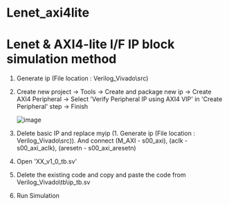 # Lenet_axi4lite
# Lenet & AXI4-lite I/F IP block simulation method
1. Generate ip (File location : Verilog_Vivado\src)
2. Create new project -> Tools -> Create and package new ip -> Create AXI4 Peripheral -> Select 'Verify Peripheral IP using AXI4 VIP' in 'Create Peripheral' step -> Finish

    ![image](https://github.com/wjdtmdals29/Lenet_axi4lite/assets/109125304/306e23d2-8691-4175-996c-e2f512cf906d)
   
4. Delete basic IP and replace myip (1. Generate ip (File location : Verilog_Vivado\src)). And connect (M_AXI - s00_axi), (aclk - s00_axi_aclk), (aresetn - s00_axi_aresetn)
5. Open 'XX_v1_0_tb.sv'
6. Delete the existing code and copy and paste the code from Verilog_Vivado\tb\ip_tb.sv
7. Run Simulation
